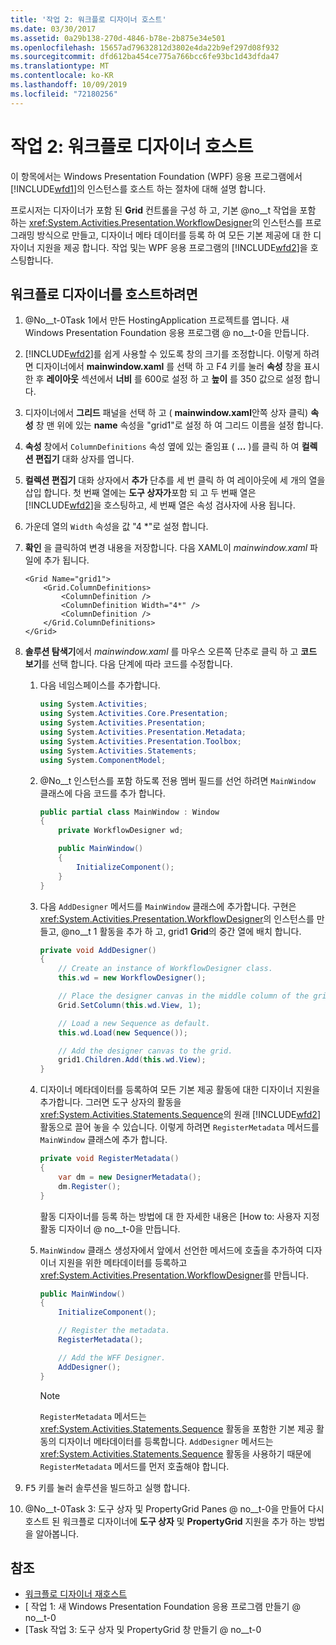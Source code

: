 ```yaml
---
title: '작업 2: 워크플로 디자이너 호스트'
ms.date: 03/30/2017
ms.assetid: 0a29b138-270d-4846-b78e-2b875e34e501
ms.openlocfilehash: 15657ad79632812d3802e4da22b9ef297d08f932
ms.sourcegitcommit: dfd612ba454ce775a766bcc6fe93bc1d43dfda47
ms.translationtype: MT
ms.contentlocale: ko-KR
ms.lasthandoff: 10/09/2019
ms.locfileid: "72180256"
---
```

# <a name="task-2-host-the-workflow-designer"></a>작업 2: 워크플로 디자이너 호스트

이 항목에서는 Windows Presentation Foundation (WPF) 응용 프로그램에서 [!INCLUDE[wfd1](../../../includes/wfd1-md.md)]의 인스턴스를 호스트 하는 절차에 대해 설명 합니다.

프로시저는 디자이너가 포함 된 **Grid** 컨트롤을 구성 하 고, 기본 @no__t 작업을 포함 하는 <xref:System.Activities.Presentation.WorkflowDesigner>의 인스턴스를 프로그래밍 방식으로 만들고, 디자이너 메타 데이터를 등록 하 여 모든 기본 제공에 대 한 디자이너 지원을 제공 합니다. 작업 및는 WPF 응용 프로그램의 [!INCLUDE[wfd2](../../../includes/wfd2-md.md)]을 호스팅합니다.

## <a name="to-host-the-workflow-designer"></a>워크플로 디자이너를 호스트하려면

1. @No__t-0Task 1에서 만든 HostingApplication 프로젝트를 엽니다. 새 Windows Presentation Foundation 응용 프로그램 @ no__t-0을 만듭니다.

2. [!INCLUDE[wfd2](../../../includes/wfd2-md.md)]를 쉽게 사용할 수 있도록 창의 크기를 조정합니다. 이렇게 하려면 디자이너에서 **mainwindow.xaml** 를 선택 하 고 F4 키를 눌러 **속성** 창을 표시 한 후 **레이아웃** 섹션에서 **너비** 를 600로 설정 하 고 **높이** 를 350 값으로 설정 합니다.

3. 디자이너에서 **그리드** 패널을 선택 하 고 ( **mainwindow.xaml**안쪽 상자 클릭) **속성** 창 맨 위에 있는 **name** 속성을 "grid1"로 설정 하 여 그리드 이름을 설정 합니다.

4. **속성** 창에서 `ColumnDefinitions` 속성 옆에 있는 줄임표 ( **...** )를 클릭 하 여 **컬렉션 편집기** 대화 상자를 엽니다.

5. **컬렉션 편집기** 대화 상자에서 **추가** 단추를 세 번 클릭 하 여 레이아웃에 세 개의 열을 삽입 합니다. 첫 번째 열에는 **도구 상자가**포함 되 고 두 번째 열은 [!INCLUDE[wfd2](../../../includes/wfd2-md.md)]을 호스팅하고, 세 번째 열은 속성 검사자에 사용 됩니다.

6. 가운데 열의 `Width` 속성을 값 "4 *"로 설정 합니다.

7. **확인** 을 클릭하여 변경 내용을 저장합니다. 다음 XAML이 *mainwindow.xaml* 파일에 추가 됩니다.

    ```xaml
    <Grid Name="grid1">
        <Grid.ColumnDefinitions>
            <ColumnDefinition />
            <ColumnDefinition Width="4*" />
            <ColumnDefinition />
        </Grid.ColumnDefinitions>
    </Grid>
    ```

8. **솔루션 탐색기**에서 *mainwindow.xaml* 를 마우스 오른쪽 단추로 클릭 하 고 **코드 보기**를 선택 합니다. 다음 단계에 따라 코드를 수정합니다.

    1. 다음 네임스페이스를 추가합니다.

        ```csharp
        using System.Activities;
        using System.Activities.Core.Presentation;
        using System.Activities.Presentation;
        using System.Activities.Presentation.Metadata;
        using System.Activities.Presentation.Toolbox;
        using System.Activities.Statements;
        using System.ComponentModel;
        ```

    2. @No__t 인스턴스를 포함 하도록 전용 멤버 필드를 선언 하려면 `MainWindow` 클래스에 다음 코드를 추가 합니다.

        ```csharp
        public partial class MainWindow : Window
        {
            private WorkflowDesigner wd;

            public MainWindow()
            {
                InitializeComponent();
            }
        }
        ```

    3. 다음 `AddDesigner` 메서드를 `MainWindow` 클래스에 추가합니다. 구현은 <xref:System.Activities.Presentation.WorkflowDesigner>의 인스턴스를 만들고, @no__t 1 활동을 추가 하 고, grid1 **Grid**의 중간 열에 배치 합니다.

        ```csharp
        private void AddDesigner()
        {
            // Create an instance of WorkflowDesigner class.
            this.wd = new WorkflowDesigner();

            // Place the designer canvas in the middle column of the grid.
            Grid.SetColumn(this.wd.View, 1);

            // Load a new Sequence as default.
            this.wd.Load(new Sequence());

            // Add the designer canvas to the grid.
            grid1.Children.Add(this.wd.View);
        }
        ```

    4. 디자이너 메타데이터를 등록하여 모든 기본 제공 활동에 대한 디자이너 지원을 추가합니다. 그러면 도구 상자의 활동을 <xref:System.Activities.Statements.Sequence>의 원래 [!INCLUDE[wfd2](../../../includes/wfd2-md.md)] 활동으로 끌어 놓을 수 있습니다. 이렇게 하려면 `RegisterMetadata` 메서드를 `MainWindow` 클래스에 추가 합니다.

        ```csharp
        private void RegisterMetadata()
        {
            var dm = new DesignerMetadata();
            dm.Register();
        }
        ```

        활동 디자이너를 등록 하는 방법에 대 한 자세한 내용은 [How to: 사용자 지정 활동 디자이너 @ no__t-0을 만듭니다.

    5. `MainWindow` 클래스 생성자에서 앞에서 선언한 메서드에 호출을 추가하여 디자이너 지원을 위한 메타데이터를 등록하고 <xref:System.Activities.Presentation.WorkflowDesigner>를 만듭니다.

        ```csharp
        public MainWindow()
        {
            InitializeComponent();

            // Register the metadata.
            RegisterMetadata();

            // Add the WFF Designer.
            AddDesigner();
        }
        ```

        > [!NOTE]
        > `RegisterMetadata` 메서드는 <xref:System.Activities.Statements.Sequence> 활동을 포함한 기본 제공 활동의 디자이너 메타데이터를 등록합니다. `AddDesigner` 메서드는 <xref:System.Activities.Statements.Sequence> 활동을 사용하기 때문에 `RegisterMetadata` 메서드를 먼저 호출해야 합니다.

9. <kbd>F5</kbd> 키를 눌러 솔루션을 빌드하고 실행 합니다.

10. @No__t-0Task 3: 도구 상자 및 PropertyGrid Panes @ no__t-0을 만들어 다시 호스트 된 워크플로 디자이너에 **도구 상자** 및 **PropertyGrid** 지원을 추가 하는 방법을 알아봅니다.

## <a name="see-also"></a>참조

- [워크플로 디자이너 재호스트](rehosting-the-workflow-designer.md)
- [ 작업 1: 새 Windows Presentation Foundation 응용 프로그램 만들기 @ no__t-0
- [Task 작업 3: 도구 상자 및 PropertyGrid 창 만들기 @ no__t-0

